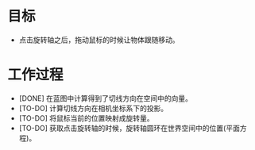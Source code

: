 # 目标
- 点击旋转轴之后，拖动鼠标的时候让物体跟随移动。

# 工作过程
- [DONE] 在蓝图中计算得到了切线方向在空间中的向量。
- [TO-DO] 计算切线方向在相机坐标系下的投影。
- [TO-DO] 将鼠标当前的位置映射成旋转量。
- [TO-DO] 获取点击旋转轴的时候，旋转轴圆环在世界空间中的位置(平面方程)。